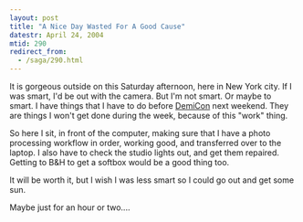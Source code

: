 ```yaml
---
layout: post
title: "A Nice Day Wasted For A Good Cause"
datestr: April 24, 2004
mtid: 290
redirect_from:
  - /saga/290.html
---
```


It is gorgeous outside on this Saturday afternoon, here in New York city.  If I was smart,
I'd be out with the camera.  But I'm not smart.  Or maybe to smart.  I have things that I have
to do before [DemiCon](http://www.demicon.org) next weekend.  They are things I won't get done
during the week, because of this "work" thing.

So here I sit, in front of the computer, making sure that I have a photo processing workflow
in order, working good, and transferred over to the laptop.  I also have to check the studio
lights out, and get them repaired.  Getting to B&H to get a softbox would be a good thing too.

It will be worth it, but I wish I was less smart so I could go out and get some sun.

Maybe just for an hour or two....

